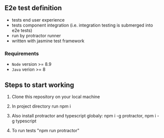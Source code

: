 E2e test definition
------------------

* tests end user experience
* tests component integration (i.e. integration testing is submerged into e2e tests)
* run by protractor runner
* written with jasmine test framework


### Requirements
 * `Node` version >= 8.9
 * `Java` verion >= 8


Steps to start working
-------------

1. Clone this repository on your local machine

2. In project directory run npm i

3. Also install protractor and typescript globaly: npm i -g protractor, npm i -g typescript

4. To run tests "npm run protractor"

